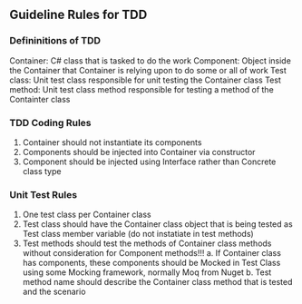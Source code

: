 ## Guideline Rules for TDD

### Defininitions of TDD
Container: C# class that is tasked to do the work
Component: Object inside the Container that Container 
	is relying upon to do some or all of work
Test class: Unit test class responsible for unit testing the Container class
Test method: Unit test class method responsible for testing a method of the Containter class

### TDD Coding Rules
1. Container should not instantiate its components
2. Components should be injected into Container 
	via constructor
3. Component should be injected using Interface rather than Concrete class type

### Unit Test Rules
1. One test class per Container class
2. Test class should have the Container class object that is being tested as Test class member variable (do not instatiate in test methods)
3. Test methods should test the methods of Container class methods without consideration for Component methods!!!
	a. If Container class has components, these components should be Mocked in Test Class using some Mocking framework, normally Moq from Nuget
	b. Test method name should describe the Container class method that is tested and the scenario